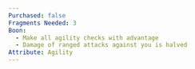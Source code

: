 ```yaml
---
Purchased: false
Fragments Needed: 3
Boon:
  - Make all agility checks with advantage
  - Damage of ranged attacks against you is halved
Attribute: Agility
---
```

